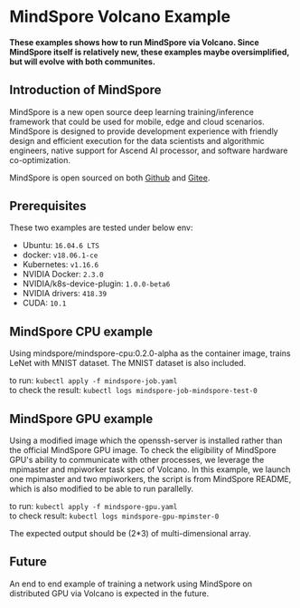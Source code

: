 # MindSpore Volcano Example

#### These examples shows how to run MindSpore via Volcano. Since MindSpore itself is relatively new, these examples maybe oversimplified, but will evolve with both communites.

## Introduction of MindSpore

MindSpore is a new open source deep learning training/inference framework that
could be used for mobile, edge and cloud scenarios. MindSpore is designed to
provide development experience with friendly design and efficient execution for
the data scientists and algorithmic engineers, native support for Ascend AI
processor, and software hardware co-optimization.

MindSpore is open sourced on both [Github](https://github.com/mindspore-ai/mindspore ) and [Gitee](https://gitee.com/mindspore/mindspore ).

## Prerequisites

These two examples are tested under below env:

- Ubuntu: `16.04.6 LTS` 
- docker: `v18.06.1-ce`
- Kubernetes: `v1.16.6`
- NVIDIA Docker: `2.3.0`
- NVIDIA/k8s-device-plugin: `1.0.0-beta6`
- NVIDIA drivers: `418.39`
- CUDA: `10.1`

## MindSpore CPU example

Using mindspore/mindspore-cpu:0.2.0-alpha as the container image, 
trains LeNet with MNIST dataset. The MNIST dataset is also included.

to run: `kubectl apply -f mindspore-job.yaml`  
to check the result: `kubectl logs mindspore-job-mindspore-test-0`

## MindSpore GPU example

Using a modified image which the openssh-server is installed rather 
than the official MindSpore GPU image. To check the eligibility of
MindSpore GPU's ability to communicate with other processes, we
leverage the mpimaster and mpiworker task spec of Volcano. In this
example, we launch one mpimaster and two mpiworkers, the script is
from MindSpore README, which is also modified to be able to run
parallelly.

to run: `kubectl apply -f mindspore-gpu.yaml`  
to check result: `kubectl logs mindspore-gpu-mpimster-0`

The expected output should be (2*3) of multi-dimensional array.

## Future

An end to end example of training a network using MindSpore on 
distributed GPU via Volcano is expected in the future.
